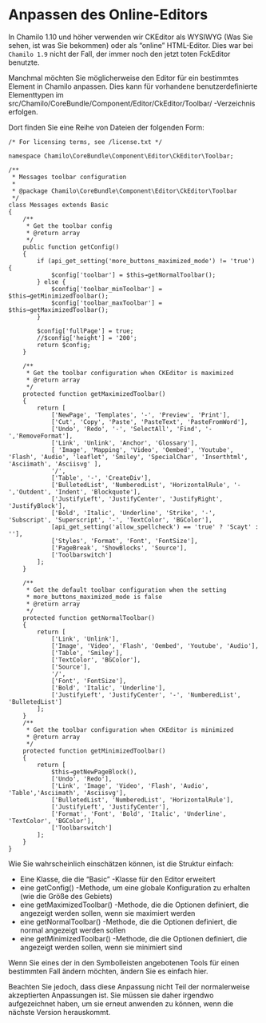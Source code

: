 # Anpassen des Online-Editors

In Chamilo 1.10 und höher verwenden wir CKEditor als WYSIWYG \(Was Sie sehen, ist was Sie bekommen\) oder als “online” HTML-Editor. Dies war bei `Chamilo 1.9` nicht der Fall, der immer noch den jetzt toten FckEditor benutzte.

Manchmal möchten Sie möglicherweise den Editor für ein bestimmtes Element in Chamilo anpassen. Dies kann für vorhandene benutzerdefinierte Elementtypen im src/Chamilo/CoreBundle/Component/Editor/CkEditor/Toolbar/ -Verzeichnis erfolgen.

Dort finden Sie eine Reihe von Dateien der folgenden Form:

```text
/* For licensing terms, see /license.txt */

namespace Chamilo\CoreBundle\Component\Editor\CkEditor\Toolbar;

/**
 * Messages toolbar configuration
 *
 * @package Chamilo\CoreBundle\Component\Editor\CkEditor\Toolbar
 */
class Messages extends Basic
{
    /**
     * Get the toolbar config
     * @return array
     */
    public function getConfig()
    {
        if (api_get_setting('more_buttons_maximized_mode') != 'true') {
            $config['toolbar'] = $this→getNormalToolbar();
        } else {
            $config['toolbar_minToolbar'] = $this→getMinimizedToolbar();
            $config['toolbar_maxToolbar'] = $this→getMaximizedToolbar();
        }

        $config['fullPage'] = true;
        //$config['height'] = '200';
        return $config;
    }

    /**
     * Get the toolbar configuration when CKEditor is maximized
     * @return array
     */
    protected function getMaximizedToolbar()
    {
        return [
            ['NewPage', 'Templates', '-', 'Preview', 'Print'],
            ['Cut', 'Copy', 'Paste', 'PasteText', 'PasteFromWord'],
            ['Undo', 'Redo', '-', 'SelectAll', 'Find', '-','RemoveFormat'],
            ['Link', 'Unlink', 'Anchor', 'Glossary'],
            [ 'Image', 'Mapping', 'Video', 'Oembed', 'Youtube', 'Flash', 'Audio', 'leaflet', 'Smiley', 'SpecialChar', 'Inserthtml', 'Asciimath', 'Asciisvg' ],
            '/',
            ['Table', '-', 'CreateDiv'],
            ['BulletedList', 'NumberedList', 'HorizontalRule', '-','Outdent', 'Indent', 'Blockquote'],
            ['JustifyLeft', 'JustifyCenter', 'JustifyRight', 'JustifyBlock'],
            ['Bold', 'Italic', 'Underline', 'Strike', '-', 'Subscript', 'Superscript', '-', 'TextColor', 'BGColor'],
            [api_get_setting('allow_spellcheck') == 'true' ? 'Scayt' : ''],
            ['Styles', 'Format', 'Font', 'FontSize'],
            ['PageBreak', 'ShowBlocks', 'Source'],
            ['Toolbarswitch']
        ];
    }

    /**
     * Get the default toolbar configuration when the setting
     * more_buttons_maximized_mode is false
     * @return array
     */
    protected function getNormalToolbar()
    {
        return [
            ['Link', 'Unlink'],
            ['Image', 'Video', 'Flash', 'Oembed', 'Youtube', 'Audio'],
            ['Table', 'Smiley'],
            ['TextColor', 'BGColor'],
            ['Source'],
            '/',
            ['Font', 'FontSize'],
            ['Bold', 'Italic', 'Underline'],
            ['JustifyLeft', 'JustifyCenter', '-', 'NumberedList', 'BulletedList']
        ];
    }
    /**
     * Get the toolbar configuration when CKEditor is minimized
     * @return array
     */
    protected function getMinimizedToolbar()
    {
        return [
            $this→getNewPageBlock(),
            ['Undo', 'Redo'],
            ['Link', 'Image', 'Video', 'Flash', 'Audio', 'Table','Asciimath', 'Asciisvg'],
            ['BulletedList', 'NumberedList', 'HorizontalRule'],
            ['JustifyLeft', 'JustifyCenter'],
            ['Format', 'Font', 'Bold', 'Italic', 'Underline', 'TextColor', 'BGColor'],
            ['Toolbarswitch']
        ];
    }
}
```

Wie Sie wahrscheinlich einschätzen können, ist die Struktur einfach:

* Eine Klasse, die die “Basic” -Klasse für den Editor erweitert
* eine getConfig\(\) -Methode, um eine globale Konfiguration zu erhalten \(wie die Größe des Gebiets\)
* eine getMaximizedToolbar\(\) -Methode, die die Optionen definiert, die angezeigt werden sollen, wenn sie maximiert werden
* eine getNormalToolbar\(\) -Methode, die die Optionen definiert, die normal angezeigt werden sollen
* eine getMinimizedToolbar\(\) -Methode, die die Optionen definiert, die angezeigt werden sollen, wenn sie minimiert sind

Wenn Sie eines der in den Symbolleisten angebotenen Tools für einen bestimmten Fall ändern möchten, ändern Sie es einfach hier.

Beachten Sie jedoch, dass diese Anpassung nicht Teil der normalerweise akzeptierten Anpassungen ist. Sie müssen sie daher irgendwo aufgezeichnet haben, um sie erneut anwenden zu können, wenn die nächste Version herauskommt.